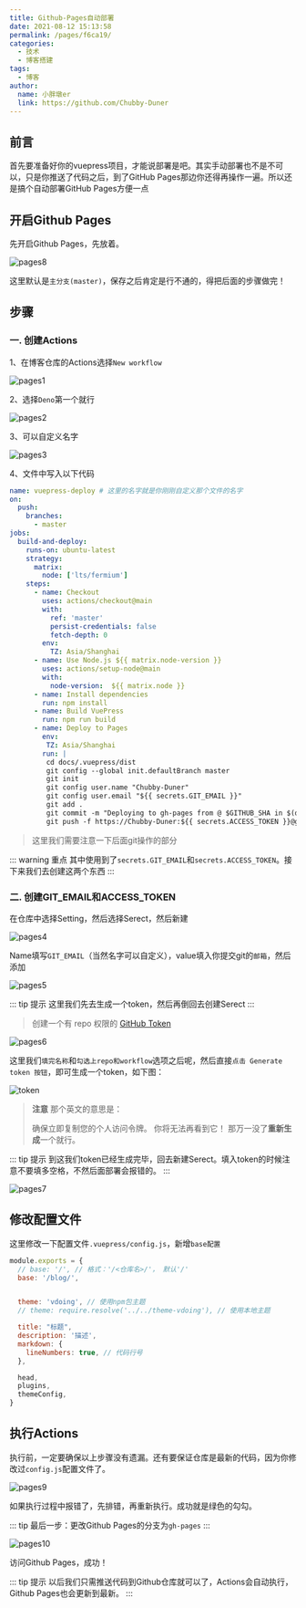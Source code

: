 ```yaml
---
title: Github-Pages自动部署
date: 2021-08-12 15:13:58
permalink: /pages/f6ca19/
categories:
  - 技术
  - 博客搭建
tags:
  - 博客
author:
  name: 小胖墩er
  link: https://github.com/Chubby-Duner
---
```

## 前言
首先要准备好你的vuepress项目，才能说部署是吧。其实手动部署也不是不可以，只是你推送了代码之后，到了GitHub Pages那边你还得再操作一遍。所以还是搞个自动部署GitHub Pages方便一点

## 开启Github Pages
先开启Github Pages，先放着。

![pages8](https://cdn.jsdelivr.net/gh/Chubby-Duner/image-hosting@master/blog/pages8.png)

这里默认是`主分支(master)`，保存之后肯定是行不通的，得把后面的步骤做完！

## 步骤
### 一. 创建Actions
1、在博客仓库的Actions选择`New workflow`

![pages1](https://cdn.jsdelivr.net/gh/Chubby-Duner/image-hosting@master/blog/pages1.png)

2、选择`Deno`第一个就行

![pages2](https://cdn.jsdelivr.net/gh/Chubby-Duner/image-hosting@master/blog/pages2.png)

3、可以自定义名字

![pages3](https://cdn.jsdelivr.net/gh/Chubby-Duner/image-hosting@master/blog/pages3.png)

4、文件中写入以下代码
```yml
name: vuepress-deploy # 这里的名字就是你刚刚自定义那个文件的名字
on:
  push:
    branches:
      - master      
jobs:
  build-and-deploy:
    runs-on: ubuntu-latest
    strategy:
      matrix:
        node: ['lts/fermium']
    steps:
      - name: Checkout
        uses: actions/checkout@main
        with:
          ref: 'master'
          persist-credentials: false
          fetch-depth: 0
        env:
          TZ: Asia/Shanghai
      - name: Use Node.js ${{ matrix.node-version }}
        uses: actions/setup-node@main
        with:
          node-version:  ${{ matrix.node }}
      - name: Install dependencies
        run: npm install
      - name: Build VuePress
        run: npm run build
      - name: Deploy to Pages
        env:
         TZ: Asia/Shanghai
        run: |
         cd docs/.vuepress/dist
         git config --global init.defaultBranch master
         git init
         git config user.name "Chubby-Duner"
         git config user.email "${{ secrets.GIT_EMAIL }}"
         git add .
         git commit -m "Deploying to gh-pages from @ $GITHUB_SHA in $(date +"%Y年%m月%d日 %T %Z")"
         git push -f https://Chubby-Duner:${{ secrets.ACCESS_TOKEN }}@github.com/Chubby-Duner/blog.git master:gh-pages         
```
> 这里我们需要注意一下后面git操作的部分

::: warning 重点
其中使用到了`secrets.GIT_EMAIL`和`secrets.ACCESS_TOKEN`。接下来我们去创建这两个东西
:::
### 二. 创建GIT_EMAIL和ACCESS_TOKEN
在仓库中选择Setting，然后选择Serect，然后新建

![pages4](https://cdn.jsdelivr.net/gh/Chubby-Duner/image-hosting@master/blog/pages4.png)

Name填写`GIT_EMAIL`（当然名字可以自定义），value填入你提交git的`邮箱`，然后添加

![pages5](https://cdn.jsdelivr.net/gh/Chubby-Duner/image-hosting@master/blog/pages5.png)

::: tip 提示
这里我们先去生成一个token，然后再倒回去创建Serect
:::
> 创建一个有 repo 权限的 [GitHub Token](https://github.com/settings/tokens/new)

![pages6](https://cdn.jsdelivr.net/gh/Chubby-Duner/image-hosting@master/blog/pages6.png)

这里我们`填完名称`和`勾选上repo和workflow`选项之后呢，然后直接`点击 Generate token 按钮`，即可生成一个token，如下图：

![token](https://cdn.jsdelivr.net/gh/Chubby-Duner/image-hosting@master/图床/token.png)

>**注意** 
>那个英文的意思是：
>
> 确保立即复制您的个人访问令牌。 你将无法再看到它！
那万一没了**重新生成**一个就行。

::: tip 提示
到这我们token已经生成完毕，回去新建Serect。填入token的时候注意不要填多空格，不然后面部署会报错的。
:::

![pages7](https://cdn.jsdelivr.net/gh/Chubby-Duner/image-hosting@master/blog/pages7.png)

## 修改配置文件
这里修改一下配置文件`.vuepress/config.js`，新增`base配置`
```js
module.exports = {
  // base: '/', // 格式：'/<仓库名>/'， 默认'/'
  base: '/blog/',


  theme: 'vdoing', // 使用npm包主题
  // theme: require.resolve('../../theme-vdoing'), // 使用本地主题

  title: "标题",
  description: '描述',
  markdown: {
    lineNumbers: true, // 代码行号
  },

  head,
  plugins,
  themeConfig,
}
```
## 执行Actions
执行前，一定要确保以上步骤没有遗漏。还有要保证仓库是最新的代码，因为你修改过`config.js`配置文件了。

![pages9](https://cdn.jsdelivr.net/gh/Chubby-Duner/image-hosting@master/blog/pages9.png)

如果执行过程中报错了，先排错，再重新执行。成功就是绿色的勾勾。

::: tip 
最后一步：更改Github Pages的分支为`gh-pages`
:::

![pages10](https://cdn.jsdelivr.net/gh/Chubby-Duner/image-hosting@master/blog/pages10.png)

访问Github Pages，成功！

::: tip 提示
以后我们只需推送代码到Github仓库就可以了，Actions会自动执行，Github Pages也会更新到最新。
:::
